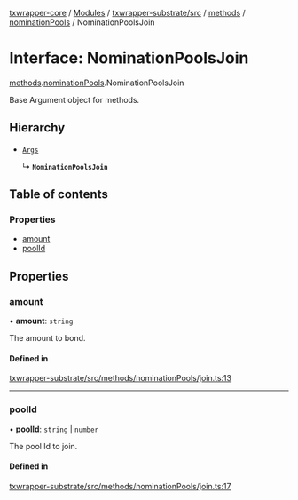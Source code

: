 [txwrapper-core](../README.md) / [Modules](../modules.md) / [txwrapper-substrate/src](../modules/txwrapper_substrate_src.md) / [methods](../modules/txwrapper_substrate_src.methods.md) / [nominationPools](../modules/txwrapper_substrate_src.methods.nominationPools.md) / NominationPoolsJoin

# Interface: NominationPoolsJoin

[methods](../modules/txwrapper_substrate_src.methods.md).[nominationPools](../modules/txwrapper_substrate_src.methods.nominationPools.md).NominationPoolsJoin

Base Argument object for methods.

## Hierarchy

- [`Args`](../modules/txwrapper_core_src.md#args)

  ↳ **`NominationPoolsJoin`**

## Table of contents

### Properties

- [amount](txwrapper_substrate_src.methods.nominationPools.NominationPoolsJoin.md#amount)
- [poolId](txwrapper_substrate_src.methods.nominationPools.NominationPoolsJoin.md#poolid)

## Properties

### amount

• **amount**: `string`

The amount to bond.

#### Defined in

[txwrapper-substrate/src/methods/nominationPools/join.ts:13](https://github.com/paritytech/txwrapper-core/blob/fe8eeb2/packages/txwrapper-substrate/src/methods/nominationPools/join.ts#L13)

___

### poolId

• **poolId**: `string` \| `number`

The pool Id to join.

#### Defined in

[txwrapper-substrate/src/methods/nominationPools/join.ts:17](https://github.com/paritytech/txwrapper-core/blob/fe8eeb2/packages/txwrapper-substrate/src/methods/nominationPools/join.ts#L17)
